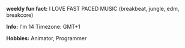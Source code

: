 __weekly fun fact:__
I LOVE FAST PACED MUSIC (breakbeat, jungle, edm, breakcore)

__Info:__
I'm 14
Timezone: GMT+1

__Hobbies:__
Animator, Programmer
